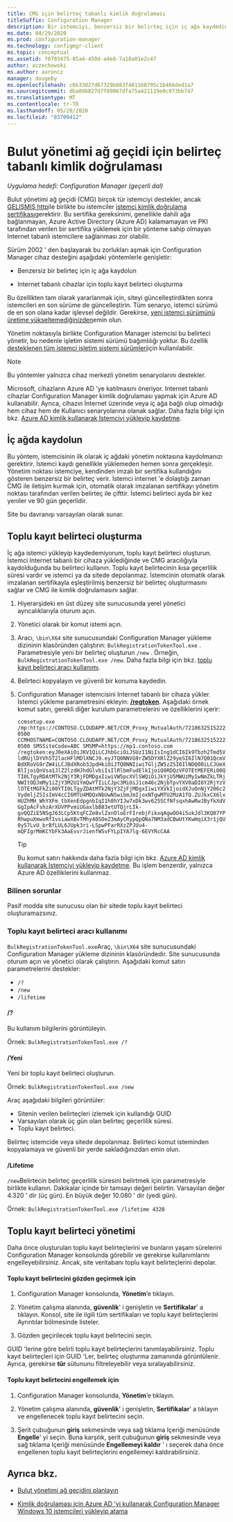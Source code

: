 ```yaml
---
title: CMG için belirteç tabanlı kimlik doğrulaması
titleSuffix: Configuration Manager
description: Bir istemciyi, benzersiz bir belirteç için iç ağa kaydedin veya internet tabanlı cihazlar için bir toplu kayıt belirteci oluşturun.
ms.date: 04/29/2020
ms.prod: configuration-manager
ms.technology: configmgr-client
ms.topic: conceptual
ms.assetid: f0703475-85a4-450d-a4e8-7a18a01e2c47
author: aczechowski
ms.author: aaroncz
manager: dougeby
ms.openlocfilehash: c6b33027d67329b883f401168795c1b466ded1a7
ms.sourcegitcommit: dba89b827d7f89067dfa75a421119e0c973bb747
ms.translationtype: MT
ms.contentlocale: tr-TR
ms.lasthandoff: 05/20/2020
ms.locfileid: "83709412"
---
```

# <a name="token-based-authentication-for-cloud-management-gateway"></a>Bulut yönetimi ağ geçidi için belirteç tabanlı kimlik doğrulaması

*Uygulama hedefi: Configuration Manager (geçerli dal)*

<!--5686290-->

Bulut yönetimi ağ geçidi (CMG) birçok tür istemciyi destekler, ancak [GELIŞMIŞ http](../../plan-design/hierarchy/enhanced-http.md)ile birlikte bu istemciler [istemci kimlik doğrulama sertifikası](../manage/cmg/certificates-for-cloud-management-gateway.md#for-internet-based-clients-communicating-with-the-cloud-management-gateway)gerektirir. Bu sertifika gereksinimi, genellikle dahili ağa bağlanmayan, Azure Active Directory (Azure AD) kalamamayan ve PKI tarafından verilen bir sertifika yüklemek için bir yönteme sahip olmayan Internet tabanlı istemcilere sağlanması zor olabilir.

Sürüm 2002 ' den başlayarak bu zorlukları aşmak için Configuration Manager cihaz desteğini aşağıdaki yöntemlerle genişletir:

- Benzersiz bir belirteç için iç ağa kaydolun

- Internet tabanlı cihazlar için toplu kayıt belirteci oluşturma

Bu özellikten tam olarak yararlanmak için, siteyi güncelleştirdikten sonra istemcileri en son sürüme de güncelleştirin. Tüm senaryo, istemci sürümü de en son olana kadar işlevsel değildir. Gerekirse, [yeni istemci sürümünü üretime yükseltemediğinizden](../manage/upgrade/test-client-upgrades.md#to-promote-the-new-client-to-production)emin olun.

Yönetim noktasıyla birlikte Configuration Manager istemcisi bu belirteci yönetir, bu nedenle işletim sistemi sürümü bağımlılığı yoktur. Bu özellik [desteklenen tüm istemci işletim sistemi sürümleri](../../plan-design/configs/supported-operating-systems-for-clients-and-devices.md)için kullanılabilir.

> [!NOTE]
> Bu yöntemler yalnızca cihaz merkezli yönetim senaryolarını destekler.
>
> Microsoft, cihazların Azure AD 'ye katılmasını öneriyor. Internet tabanlı cihazlar Configuration Manager kimlik doğrulaması yapmak için Azure AD kullanabilir. Ayrıca, cihazın İnternet üzerinde veya iç ağa bağlı olup olmadığı hem cihaz hem de Kullanıcı senaryolarına olanak sağlar. Daha fazla bilgi için bkz. [Azure AD kimlik kullanarak Istemciyi yükleyip kaydetme](deploy-clients-cmg-azure.md#install-and-register-the-client-using-azure-ad-identity).

## <a name="register-on-the-internal-network"></a>İç ağda kaydolun

Bu yöntem, istemcisinin ilk olarak iç ağdaki yönetim noktasına kaydolmanızı gerektirir. İstemci kaydı genellikle yüklemeden hemen sonra gerçekleşir. Yönetim noktası istemciye, kendinden imzalı bir sertifika kullandığını gösteren benzersiz bir belirteç verir. İstemci internet 'e dolaştığı zaman CMG ile iletişim kurmak için, otomatik olarak imzalanan sertifikayı yönetim noktası tarafından verilen belirteç ile çifttir. İstemci belirteci ayda bir kez yeniler ve 90 gün geçerlidir.

Site bu davranışı varsayılan olarak sunar.

## <a name="create-a-bulk-registration-token"></a>Toplu kayıt belirteci oluşturma

İç ağa istemci yükleyip kaydedemiyorum, toplu kayıt belirteci oluşturun. İstemci Internet tabanlı bir cihaza yüklediğinde ve CMG aracılığıyla kaydolduğunda bu belirteci kullanın. Toplu kayıt belirtecinin kısa geçerlilik süresi vardır ve istemci ya da sitede depolanmaz. İstemcinin otomatik olarak imzalanan sertifikayla eşleştirilmiş benzersiz bir belirteç oluşturmasını sağlar ve CMG ile kimlik doğrulamasını sağlar.

1. Hiyerarşideki en üst düzey site sunucusunda yerel yönetici ayrıcalıklarıyla oturum açın.

1. Yönetici olarak bir komut istemi açın.

1. Aracı, `\bin\X64` site sunucusundaki Configuration Manager yükleme dizininin klasöründen çalıştırın: `BulkRegistrationTokenTool.exe` . Parametresiyle yeni bir belirteç oluşturun `/new` . Örneğin, `BulkRegistrationTokenTool.exe /new`. Daha fazla bilgi için bkz. [toplu kayıt belirteci aracı kullanımı](#bulk-registration-token-tool-usage).

1. Belirteci kopyalayın ve güvenli bir konuma kaydedin.

1. Configuration Manager istemcisini Internet tabanlı bir cihaza yükler. İstemci yükleme parametresini ekleyin: [**/regtoken**](about-client-installation-properties.md#regtoken). Aşağıdaki örnek komut satırı, gerekli diğer kurulum parametrelerini ve özelliklerini içerir:

    `ccmsetup.exe /mp:https://CONTOSO.CLOUDAPP.NET/CCM_Proxy_MutualAuth/72186325152220500 CCMHOSTNAME=CONTOSO.CLOUDAPP.NET/CCM_Proxy_MutualAuth/72186325152220500 SMSSiteCode=ABC SMSMP=https://mp1.contoso.com /regtoken:eyJ0eXAiOiJKV1QiLCJhbGciOiJSUzI1NiIsIng1dCI6Ik9Tbzh2Tmd5VldRUjlDYVh5T2lacHFlMDlXNCJ9.eyJTQ0NNVG9rZW5DYXRlZ29yeSI6IlN7Q01QcmVBdXRoVG9rZW4iLCJBdXRob3JpdHkiOiJTQ0NNIiwiTGljZW5zZSI6IlNDQ00iLCJUeXBlIjoiQnVsa1JlZ2lzdHJhdGlvbiIsIlRlbmFudElkIjoiQ0RDQzVFOTEtMEFERi00QTI0LTgyRDAtMTk2NjY3RjFDMDgxIiwiVW5pcXVlSWQiOiJkYjU5MWUzMy1wNmZkLTRjNWItODJmMy1iZjY3M2U1YmQwYTIiLCJpc3MiOiJ1cm46c2NjbTpvYXV0aDI6Y2RjYzVlOTEtMGFkZi00YTI0LTgyZDAtMTk2NjY3ZjFjMDgxIiwiYXVkIjoidXJuOnNjY206c2VydmljZSIsImV4cCI6MTU4MDQxNbUwNSwibmJmIjoxNTgwMTU2MzA1fQ.ZUJkxCX6lxHUZhMH_WhYXFm_tbXenEdpgnbIqI1h8hYIJw7xDk3wv625SCfNfsqxhAwRwJByfkXdVGgIpAcFshzArXUVPPvmiUGaxlbB83etUTQjrLIk-gvQQZiE5NSgJ63LCp5KtqFCZe8vlZxnOloErFIrebjFikxqAgwOO4i5ukJdl3KQ07YPRhwpuXmwxRf1vsiawXBvTMhy40SOeZ3mAyCRypQpQNa7NM3adCBwUtYKwHqiX3r1jQU0y57LvU_brBfLUL6JUpk3ri-LSpwPFarRXzZPJUu4-mQFIgrMmKCYbFk3AaEvvrJienfWSvFYLpIYA7lg-6EVYRcCAA`

    > [!TIP]
    > Bu komut satırı hakkında daha fazla bilgi için bkz. [Azure AD kimlik kullanarak Istemciyi yükleyip kaydetme](deploy-clients-cmg-azure.md#install-and-register-the-client-using-azure-ad-identity). Bu işlem benzerdir, yalnızca Azure AD özelliklerini kullanmaz.

### <a name="known-issues"></a>Bilinen sorunlar

Pasif modda site sunucusu olan bir sitede toplu kayıt belirteci oluşturamazsınız.<!-- 6399087 -->

### <a name="bulk-registration-token-tool-usage"></a>Toplu kayıt belirteci aracı kullanımı

`BulkRegistrationTokenTool.exe`Araç, `\bin\X64` site sunucusundaki Configuration Manager yükleme dizininin klasöründedir. Site sunucusunda oturum açın ve yönetici olarak çalıştırın. Aşağıdaki komut satırı parametrelerini destekler:

- `/?`
- `/new`
- `/lifetime`

#### <a name=""></a>/?

Bu kullanım bilgilerini görüntüleyin.

Örnek: `BulkRegistrationTokenTool.exe /?`

#### <a name="new"></a>/Yeni

Yeni bir toplu kayıt belirteci oluşturun.

Örnek: `BulkRegistrationTokenTool.exe /new`

Araç aşağıdaki bilgileri görüntüler:
  
- Sitenin verilen belirteçleri izlemek için kullandığı GUID
- Varsayılan olarak üç gün olan belirteç geçerlilik süresi.
- Toplu kayıt belirteci.

Belirteç istemcide veya sitede depolanmaz. Belirteci komut isteminden kopyalamaya ve güvenli bir yerde sakladığınızdan emin olun.

#### <a name="lifetime"></a>/Lifetime

`/new`Belirtecin belirteç geçerlilik süresini belirtmek için parametresiyle birlikte kullanın. Dakikalar içinde bir tamsayı değeri belirtin. Varsayılan değer 4.320 ' dir (üç gün). En büyük değer 10.080 ' dir (yedi gün).

Örnek: `BulkRegistrationTokenTool.exe /lifetime 4320`

## <a name="bulk-registration-token-management"></a>Toplu kayıt belirteci yönetimi

Daha önce oluşturulan toplu kayıt belirteçlerini ve bunların yaşam sürelerini Configuration Manager konsolunda görebilir ve gerekirse kullanımlarını engelleyebilirsiniz. Ancak, site veritabanı toplu kayıt belirteçlerini depolar.

#### <a name="to-review-a-bulk-registration-token"></a>Toplu kayıt belirtecini gözden geçirmek için

1. Configuration Manager konsolunda, **Yönetim**’e tıklayın.

2. Yönetim çalışma alanında, **güvenlik**' i genişletin ve **Sertifikalar**' a tıklayın. Konsol, site ile ilgili tüm sertifikaları ve toplu kayıt belirteçlerini Ayrıntılar bölmesinde listeler.

3. Gözden geçirilecek toplu kayıt belirtecini seçin.

GUID 'lerine göre belirli toplu kayıt belirteçlerini tanımlayabilirsiniz. Toplu kayıt belirteçleri için GUID 'Ler, belirteç oluşturma zamanında görüntülenir. Ayrıca, gerekirse **tür** sütununu filtreleyebilir veya sıralayabilirsiniz.

#### <a name="to-block-a-bulk-registration-token"></a>Toplu kayıt belirtecini engellemek için

1. Configuration Manager konsolunda, **Yönetim**’e tıklayın.

2. Yönetim çalışma alanında, **güvenlik**' i genişletin, **Sertifikalar**' a tıklayın ve engellenecek toplu kayıt belirtecini seçin.

3. Şerit çubuğunun **giriş** sekmesinde veya sağ tıklama Içeriği menüsünde **Engelle**' yi seçin. Buna karşılık, şerit çubuğunun **giriş** sekmesinde veya sağ tıklama Içeriği menüsünde **Engellemeyi kaldır** ' ı seçerek daha önce engellenen toplu kayıt belirteçlerini engellemeyi kaldırabilirsiniz.

## <a name="see-also"></a>Ayrıca bkz.

- [Bulut yönetimi ağ geçidini planlayın](../manage/cmg/plan-cloud-management-gateway.md)

- [Kimlik doğrulaması için Azure AD 'yi kullanarak Configuration Manager Windows 10 istemcileri yükleyip atama](deploy-clients-cmg-azure.md)
